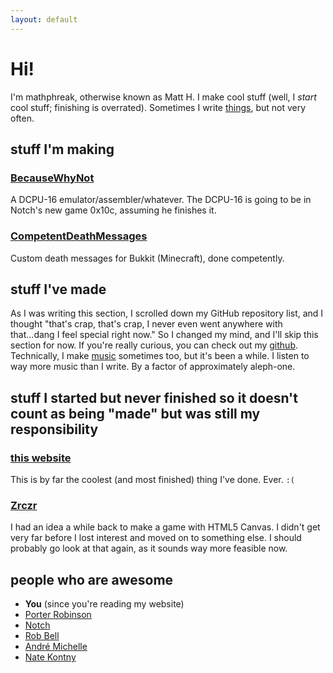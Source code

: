 ```yaml
---
layout: default
---
```

Hi!
===
I'm mathphreak, otherwise known as Matt H.  I make cool stuff (well, I *start* cool stuff; finishing is overrated).
Sometimes I write [things](/posts.html), but not very often.

stuff I'm making
----------------
### [BecauseWhyNot](https://github.com/mathphreak/BecauseWhyNot)
A DCPU-16 emulator/assembler/whatever.  The DCPU-16 is going to be in Notch's new game 0x10c,
assuming he finishes it.

### [CompetentDeathMessages](https://github.com/mathphreak/CompetentDeathMessages)
Custom death messages for Bukkit (Minecraft), done competently.

stuff I've made
---------------
As I was writing this section, I scrolled down my GitHub repository list, and I thought "that's crap,
that's crap, I never even went anywhere with that...dang I feel special right now."  So I changed my
mind, and I'll skip this section for now.  If you're really curious, you can check out my
[github](http://github.com/mathphreak).  Technically, I make [music](http://mathphreak.bandcamp.com)
sometimes too, but it's been a while.  I listen to way more music than I write.  By a factor of
approximately aleph-one.

stuff I started but never finished so it doesn't count as being "made" but was still my responsibility
------------------------------------------------------------------------------------------------------
### [this website](https://github.com/mathphreak/mathphreak.github.com)
This is by far the coolest (and most finished) thing I've done.  Ever.  `:(`

### [Zrczr](https://github.com/mathphreak/Zrczr)
I had an idea a while back to make a game with HTML5 Canvas.  I didn't get very far before I lost
interest and moved on to something else.  I should probably go look at that again, as it sounds way
more feasible now.

people who are awesome
----------------------
 * **You** (since you're reading my website)
 * [Porter Robinson](http://porterrobinsonofficial.com/)
 * [Notch](http://www.mojang.com/notch/)
 * [Rob Bell](http://en.wikipedia.org/wiki/Rob_Bell)
 * [André Michelle](http://andre-michelle.com/)
 * [Nate Kontny](http://ninjasandrobots.com/)